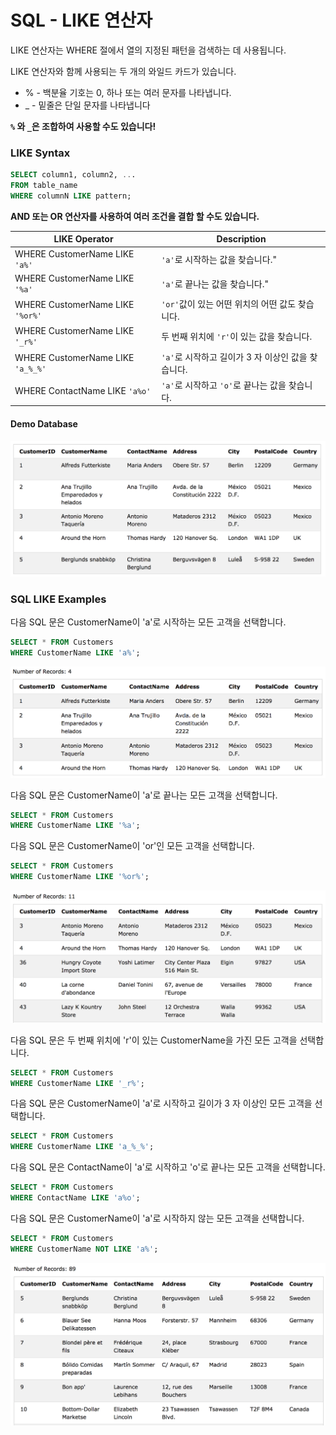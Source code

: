# SQL - LIKE 연산자

LIKE 연산자는 WHERE 절에서 열의 지정된 패턴을 검색하는 데 사용됩니다. 

LIKE 연산자와 함께 사용되는 두 개의 와일드 카드가 있습니다. 

 - % - 백분율 기호는 0, 하나 또는 여러 문자를 나타냅니다. 
 - _ - 밑줄은 단일 문자를 나타냅니다

**`%` 와 `_`은 조합하여 사용할 수도 있습니다!**

### LIKE Syntax

```sql
SELECT column1, column2, ...
FROM table_name
WHERE columnN LIKE pattern;
```
**AND 또는 OR 연산자를 사용하여 여러 조건을 결합 할 수도 있습니다.**

|LIKE Operator	|Description|
----------------|-------------
|WHERE CustomerName LIKE `'a%'`|	`'a'`로 시작하는 값을 찾습니다."|
|WHERE CustomerName LIKE `'%a'`|	`'a'`로 끝나는 값을 찾습니다."|
|WHERE CustomerName LIKE `'%or%'`|`'or'`값이 있는 어떤 위치의 어떤 값도 찾습니다.|
|WHERE CustomerName LIKE `'_r%'`|	두 번째 위치에 `'r'`이 있는 값을 찾습니다.|
|WHERE CustomerName LIKE `'a_%_%'`|`'a'`로 시작하고 길이가 3 자 이상인 값을 찾습니다.|
|WHERE ContactName LIKE `'a%o'`|	`'a'`로 시작하고 `'o'`로 끝나는 값을 찾습니다.|


#### Demo Database

![](./images/demo%205.png)


### SQL LIKE Examples

다음 SQL 문은 CustomerName이 'a'로 시작하는 모든 고객을 선택합니다.

```sql
SELECT * FROM Customers
WHERE CustomerName LIKE 'a%';
```
![](./images/a%20customer.png)

다음 SQL 문은 CustomerName이 'a'로 끝나는 모든 고객을 선택합니다.

```sql
SELECT * FROM Customers
WHERE CustomerName LIKE '%a';
```
다음 SQL 문은 CustomerName이 'or'인 모든 고객을 선택합니다.

```sql
SELECT * FROM Customers
WHERE CustomerName LIKE '%or%';
```
![](./images/or%20customer.png)

다음 SQL 문은 두 번째 위치에 'r'이 있는 CustomerName을 가진 모든 고객을 선택합니다.

```sql
SELECT * FROM Customers
WHERE CustomerName LIKE '_r%';
```

다음 SQL 문은 CustomerName이 'a'로 시작하고 길이가 3 자 이상인 모든 고객을 선택합니다.
```sql
SELECT * FROM Customers
WHERE CustomerName LIKE 'a_%_%';
```

다음 SQL 문은 ContactName이 'a'로 시작하고 'o'로 끝나는 모든 고객을 선택합니다.

```sql
SELECT * FROM Customers
WHERE ContactName LIKE 'a%o';
```
다음 SQL 문은 CustomerName이 'a'로 시작하지 않는 모든 고객을 선택합니다.

```sql
SELECT * FROM Customers
WHERE CustomerName NOT LIKE 'a%';
```
![](./images/not%20a.png)

